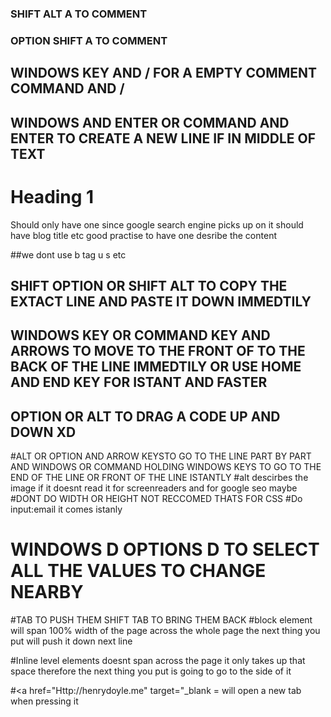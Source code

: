 <!-- SHIFT ALT A TO COMMENT -->
<!-- OPTION SHIFT A -->
### SHIFT ALT A TO COMMENT
### OPTION SHIFT A TO COMMENT
## WINDOWS KEY AND / FOR A EMPTY COMMENT COMMAND AND /
## WINDOWS AND ENTER OR COMMAND AND ENTER TO CREATE A NEW LINE IF IN MIDDLE OF TEXT  
  ## <h1>Heading 1</h1> Should only have one since google search engine picks up on it should have blog title etc good practise to have one desribe the content 
  ##we dont use b tag u s etc
  ## SHIFT OPTION OR SHIFT ALT TO COPY THE EXTACT LINE AND PASTE IT DOWN IMMEDTILY
  ## WINDOWS KEY OR COMMAND KEY AND ARROWS TO MOVE TO THE FRONT OF TO THE BACK OF THE LINE IMMEDTILY OR USE HOME AND END KEY FOR ISTANT AND FASTER
## OPTION OR ALT TO DRAG A CODE UP AND DOWN XD
#ALT OR OPTION  AND ARROW KEYSTO GO TO THE LINE PART BY PART AND WINDOWS OR COMMAND HOLDING WINDOWS KEYS TO GO TO THE END OF THE LINE OR FRONT OF THE LINE ISTANTLY
#alt descirbes the image if it doesnt read it for screenreaders and for google seo maybe
#DONT DO WIDTH OR HEIGHT NOT RECCOMED THATS FOR CSS
#Do input:email it comes istanly
# WINDOWS D OPTIONS D TO SELECT ALL THE VALUES TO CHANGE NEARBY
#TAB TO PUSH THEM SHIFT TAB TO BRING THEM BACK
#block element will span 100% width of the page across the whole page the next thing you put will push it down next line

#Inline level elements doesnt span across the page it only takes up that space therefore the next thing you put is going to go to the side of it


  #<a href="Http://henrydoyle.me" target="_blank = will open a new tab when pressing it